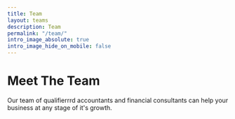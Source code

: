 ```yaml
---
title: Team
layout: teams
description: Team
permalink: "/team/"
intro_image_absolute: true
intro_image_hide_on_mobile: false
---
```


# Meet The Team

Our team of qualifierrrd accountants and financial consultants can help your business at any stage of it's growth.
